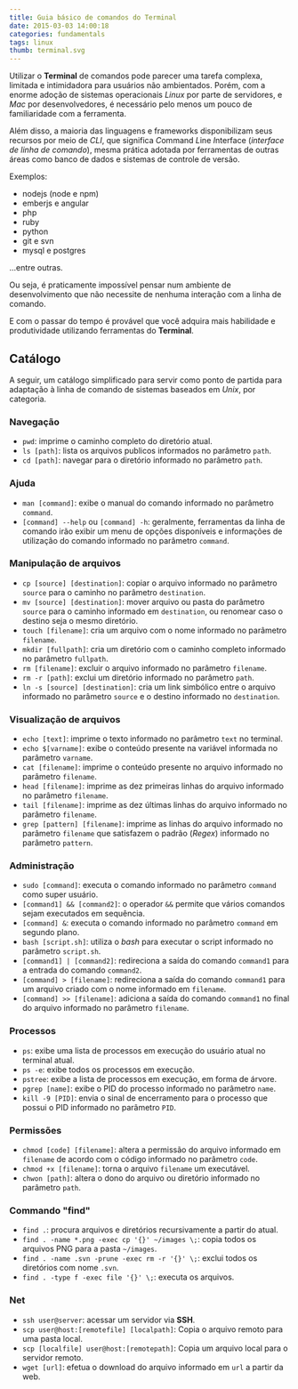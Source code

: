 ```yaml
---
title: Guia básico de comandos do Terminal
date: 2015-03-03 14:00:18
categories: fundamentals
tags: linux
thumb: terminal.svg
---
```


Utilizar o **Terminal** de comandos pode parecer uma tarefa complexa, limitada e
intimidadora para usuários não ambientados. Porém, com a enorme adoção de sistemas
operacionais *Linux* por parte de servidores, e *Mac* por desenvolvedores, é
necessário pelo menos um pouco de familiaridade com a ferramenta.

Além disso, a maioria das linguagens e frameworks disponibilizam seus recursos
por meio de *CLI*, que significa *C*ommand *L*ine *I*nterface (*interface de linha
de comando*), mesma prática adotada por ferramentas de outras áreas como banco de
dados e sistemas de controle de versão.

Exemplos:

- nodejs (node e npm)
- emberjs e angular
- php
- ruby
- python
- git e svn
- mysql e postgres

...entre outras.

Ou seja, é praticamente impossível pensar num ambiente de desenvolvimento que não
necessite de nenhuma interação com a linha de comando.

E com o passar do tempo é provável que você adquira mais habilidade e
produtividade utilizando ferramentas do **Terminal**.

## Catálogo

A seguir, um catálogo simplificado para servir como ponto de partida para adaptação
à linha de comando de sistemas baseados em *Unix*, por categoria.

### Navegação

  - `pwd`: imprime o caminho completo do diretório atual.
  - `ls [path]`: lista os arquivos publicos informados no parâmetro `path`.
  - `cd [path]`: navegar para o diretório informado no parâmetro `path`.

### Ajuda

  - `man [command]`: exibe o manual do comando informado no parâmetro `command`.
  - `[command] --help` ou `[command] -h`: geralmente, ferramentas da linha de comando
    irão exibir um menu de opções disponíveis e informações de utilização do comando
    informado no parâmetro `command`.

### Manipulação de arquivos

  - `cp [source] [destination]`: copiar o arquivo informado no parâmetro `source`
    para o caminho no parâmetro `destination`.
  - `mv [source] [destination]`: mover arquivo ou pasta do parâmetro `source` para
    o caminho informado em `destination`, ou renomear caso o destino seja o mesmo
    diretório.
  - `touch [filename]`: cria um arquivo com o nome informado no parâmetro `filename`.
  - `mkdir [fullpath]`: cria um diretório com o caminho completo informado no parâmetro `fullpath`.
  - `rm [filename]`: excluir o arquivo informado no parâmetro `filename`.
  - `rm -r [path]`: exclui um diretório informado no parâmetro `path`.
  - `ln -s [source] [destination]`: cria um link simbólico entre o arquivo informado
    no parâmetro `source` e o destino informado no `destination`.

### Visualização de arquivos

  - `echo [text]`: imprime o texto informado no parâmetro `text` no terminal.
  - `echo $[varname]`: exibe o conteúdo presente na variável informada no parâmetro `varname`.
  - `cat [filename]`: imprime o conteúdo presente no arquivo informado no parâmetro `filename`.
  - `head [filename]`: imprime as dez primeiras linhas do arquivo informado no parâmetro `filename`.
  - `tail [filename]`: imprime as dez últimas linhas do arquivo informado no parâmetro `filename`.
  - `grep [pattern] [filename]`: imprime as linhas do arquivo informado no parâmetro `filename` que satisfazem o padrão (*Regex*) informado no parâmetro `pattern`.

### Administração

  - `sudo [command]`: executa o comando informado no parâmetro `command` como super usuário.
  - `[command1] && [command2]`: o operador `&&` permite que vários comandos sejam executados em sequência.
  - `[command] &`: executa o comando informado no parâmetro `command` em segundo plano.
  - `bash [script.sh]`: utiliza o *bash* para executar o script informado no parâmetro `script.sh`.
  - `[command1] | [command2]`: redireciona a saída do comando `command1` para a entrada do
    comando `command2`.
  - `[command] > [filename]`: redireciona a saída do comando `command1` para um
    arquivo criado com o nome informado em `filename`.
  - `[command] >> [filename]`: adiciona a saída do comando `command1` no final do
    arquivo informado no parâmetro `filename`.

### Processos

  - `ps`: exibe uma lista de processos em execução do usuário atual no terminal atual.
  - `ps -e`: exibe todos os processos em execução.
  - `pstree`: exibe a lista de processos em execução, em forma de árvore.
  - `pgrep [name]`: exibe o PID do processo informado no parâmetro `name`.
  - `kill -9 [PID]`: envia o sinal de encerramento para o processo que possui o PID
    informado no parâmetro `PID`.

### Permissões

  - `chmod [code] [filename]`: altera a permissão do arquivo informado em `filename`
    de acordo com o código informado no parâmetro `code`.
  - `chmod +x [filename]`: torna o arquivo `filename` um executável.
  - `chwon [path]`: altera o dono do arquivo ou diretório informado no parâmetro `path`.

### Commando "find"

  - `find .`: procura arquivos e diretórios recursivamente a partir do atual.
  - `find . -name *.png -exec cp '{}' ~/images \;`: copia todos os arquivos PNG para a pasta `~/images`.
  - `find . -name .svn -prune -exec rm -r '{}' \;`: exclui todos os diretórios com nome `.svn`.
  - `find . -type f -exec file '{}' \;`: executa os arquivos.

### Net

  - `ssh user@server`: acessar um servidor via **SSH**.
  - `scp user@host:[remotefile] [localpath]`: Copia o arquivo remoto para uma pasta local.
  - `scp [localfile] user@host:[remotepath]`: Copia um arquivo local para o servidor remoto.
  - `wget [url]`: efetua o download do arquivo informado em `url` a partir da web.
